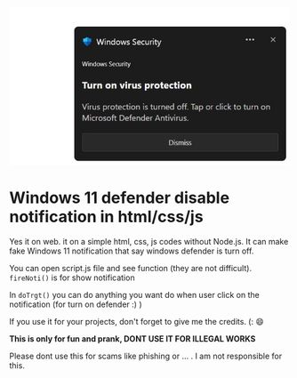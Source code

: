 ![Alt text](Screenshot.jpg)
# Windows 11 defender disable notification in html/css/js
Yes it on web. it on a simple html, css, js codes without Node.js.
It can make fake Windows 11 notification that say windows defender is turn off.

You can open script.js file and see function (they are not difficult).
`fireNoti()` is for show notification

In `doTrgt()` you can do anything you want do when user click on the notification (for turn on defender :) )

If you use it for your projects, don't forget to give me the credits. (: 😄 

**This is only for fun and prank, DONT USE IT FOR ILLEGAL WORKS**

Please dont use this for scams like phishing or ... . I am not responsible for this.